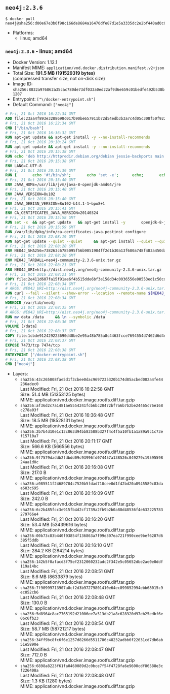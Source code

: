 ## `neo4j:2.3.6`

```console
$ docker pull neo4j@sha256:d00e67e3b6f98c166de8684a16470dfe87d1e5a3335dc2e2bf440ad0c0121b9f
```

-	Platforms:
	-	linux; amd64

### `neo4j:2.3.6` - linux; amd64

-	Docker Version: 1.12.1
-	Manifest MIME: `application/vnd.docker.distribution.manifest.v2+json`
-	Total Size: **191.5 MB (191529319 bytes)**  
	(compressed transfer size, not on-disk size)
-	Image ID: `sha256:8032a976862a35cac780de73df033a0ed22af9d6e659c01bedfe492b538b1207`
-	Entrypoint: `["\/docker-entrypoint.sh"]`
-	Default Command: `["neo4j"]`

```dockerfile
# Fri, 21 Oct 2016 16:22:34 GMT
ADD file:23aa4f893e3288698c017b90be657911b72d54edb3b3a7c4d05c308f50f9228f in / 
# Fri, 21 Oct 2016 16:22:34 GMT
CMD ["/bin/bash"]
# Fri, 21 Oct 2016 16:36:32 GMT
RUN apt-get update && apt-get install -y --no-install-recommends 		ca-certificates 		curl 		wget 	&& rm -rf /var/lib/apt/lists/*
# Fri, 21 Oct 2016 20:10:24 GMT
RUN apt-get update && apt-get install -y --no-install-recommends 		bzip2 		unzip 		xz-utils 	&& rm -rf /var/lib/apt/lists/*
# Fri, 21 Oct 2016 20:15:38 GMT
RUN echo 'deb http://httpredir.debian.org/debian jessie-backports main' > /etc/apt/sources.list.d/jessie-backports.list
# Fri, 21 Oct 2016 20:15:38 GMT
ENV LANG=C.UTF-8
# Fri, 21 Oct 2016 20:15:39 GMT
RUN { 		echo '#!/bin/sh'; 		echo 'set -e'; 		echo; 		echo 'dirname "$(dirname "$(readlink -f "$(which javac || which java)")")"'; 	} > /usr/local/bin/docker-java-home 	&& chmod +x /usr/local/bin/docker-java-home
# Fri, 21 Oct 2016 20:15:40 GMT
ENV JAVA_HOME=/usr/lib/jvm/java-8-openjdk-amd64/jre
# Fri, 21 Oct 2016 20:15:40 GMT
ENV JAVA_VERSION=8u102
# Fri, 21 Oct 2016 20:15:40 GMT
ENV JAVA_DEBIAN_VERSION=8u102-b14.1-1~bpo8+1
# Fri, 21 Oct 2016 20:15:41 GMT
ENV CA_CERTIFICATES_JAVA_VERSION=20140324
# Fri, 21 Oct 2016 20:15:58 GMT
RUN set -x 	&& apt-get update 	&& apt-get install -y 		openjdk-8-jre-headless="$JAVA_DEBIAN_VERSION" 		ca-certificates-java="$CA_CERTIFICATES_JAVA_VERSION" 	&& rm -rf /var/lib/apt/lists/* 	&& [ "$JAVA_HOME" = "$(docker-java-home)" ]
# Fri, 21 Oct 2016 20:15:59 GMT
RUN /var/lib/dpkg/info/ca-certificates-java.postinst configure
# Fri, 21 Oct 2016 22:08:19 GMT
RUN apt-get update --quiet --quiet     && apt-get install --quiet --quiet --no-install-recommends lsof     && rm -rf /var/lib/apt/lists/*
# Fri, 21 Oct 2016 22:08:20 GMT
ENV NEO4J_SHA256=738263c6785095f56b9051904ff2d1b30a13f680a748f483a450da63b04a5667
# Fri, 21 Oct 2016 22:08:20 GMT
ENV NEO4J_TARBALL=neo4j-community-2.3.6-unix.tar.gz
# Fri, 21 Oct 2016 22:08:21 GMT
ARG NEO4J_URI=http://dist.neo4j.org/neo4j-community-2.3.6-unix.tar.gz
# Fri, 21 Oct 2016 22:08:21 GMT
COPY file:2e411d607fa15f91ae6f4b515dde6bf3e158d34c0036556e00553ed1c50cd63d in /tmp/ 
# Fri, 21 Oct 2016 22:08:34 GMT
# ARGS: NEO4J_URI=http://dist.neo4j.org/neo4j-community-2.3.6-unix.tar.gz
RUN curl --fail --silent --show-error --location --remote-name ${NEO4J_URI}     && echo "${NEO4J_SHA256} ${NEO4J_TARBALL}" | sha256sum --check --quiet -     && tar --extract --file ${NEO4J_TARBALL} --directory /var/lib     && mv /var/lib/neo4j-* /var/lib/neo4j     && rm ${NEO4J_TARBALL}
# Fri, 21 Oct 2016 22:08:34 GMT
WORKDIR /var/lib/neo4j
# Fri, 21 Oct 2016 22:08:35 GMT
# ARGS: NEO4J_URI=http://dist.neo4j.org/neo4j-community-2.3.6-unix.tar.gz
RUN mv data /data     && ln --symbolic /data
# Fri, 21 Oct 2016 22:08:36 GMT
VOLUME [/data]
# Fri, 21 Oct 2016 22:08:37 GMT
COPY file:1cbde912429223690d48be2e95a48b785a8c4463fcce7694554d7462d6d4eaae in /docker-entrypoint.sh 
# Fri, 21 Oct 2016 22:08:37 GMT
EXPOSE 7473/tcp 7474/tcp
# Fri, 21 Oct 2016 22:08:38 GMT
ENTRYPOINT ["/docker-entrypoint.sh"]
# Fri, 21 Oct 2016 22:08:38 GMT
CMD ["neo4j"]
```

-	Layers:
	-	`sha256:43c265008fae5d1f3cbee0dac9697235320b174d85acbed002a4fe44236adec0`  
		Last Modified: Fri, 21 Oct 2016 16:22:58 GMT  
		Size: 51.4 MB (51353125 bytes)  
		MIME: application/vnd.docker.image.rootfs.diff.tar.gzip
	-	`sha256:af36d2c7a1481ae5554241fcb6bc20472bf7a6b7b2be24465c76e168c278a03f`  
		Last Modified: Fri, 21 Oct 2016 16:36:48 GMT  
		Size: 18.5 MB (18528131 bytes)  
		MIME: application/vnd.docker.image.rootfs.diff.tar.gzip
	-	`sha256:2b7b4d10e1c13c063d94bb83588b327f4c4f5a10fb1a1a89a9c1c73ef15710a7`  
		Last Modified: Fri, 21 Oct 2016 20:11:17 GMT  
		Size: 566.6 KB (566556 bytes)  
		MIME: application/vnd.docker.image.rootfs.diff.tar.gzip
	-	`sha256:9f7579daddb2fdbdd09c93996fd074457a138526c049279c1959559824aa1d0c`  
		Last Modified: Fri, 21 Oct 2016 20:16:08 GMT  
		Size: 217.0 B  
		MIME: application/vnd.docker.image.rootfs.diff.tar.gzip
	-	`sha256:a985511f24689704c7520b5fdad710cee0d1f42bd20a8945589c83daa683c695`  
		Last Modified: Fri, 21 Oct 2016 20:16:09 GMT  
		Size: 242.0 B  
		MIME: application/vnd.docker.image.rootfs.diff.tar.gzip
	-	`sha256:6c2b485fcc3e915fb4d2cf1739a2fb9b2b0a88d48536f4e632225783279766e4`  
		Last Modified: Fri, 21 Oct 2016 20:16:20 GMT  
		Size: 53.4 MB (53439616 bytes)  
		MIME: application/vnd.docker.image.rootfs.diff.tar.gzip
	-	`sha256:00b73c83b440f03854f136863a7f99e307ea721f990cee9bef6287d6385f5ddb`  
		Last Modified: Fri, 21 Oct 2016 20:16:10 GMT  
		Size: 284.2 KB (284214 bytes)  
		MIME: application/vnd.docker.image.rootfs.diff.tar.gzip
	-	`sha256:142b5f0afacd3f75ef2312060232adc2f342e5c05652dbe2ae0e0ddf119a14bc`  
		Last Modified: Fri, 21 Oct 2016 22:08:51 GMT  
		Size: 8.6 MB (8633879 bytes)  
		MIME: application/vnd.docker.image.rootfs.diff.tar.gzip
	-	`sha256:7f90999713907a8cf2d3b97279801410e64ec899852994ebb68015c9ec852cb6`  
		Last Modified: Fri, 21 Oct 2016 22:08:48 GMT  
		Size: 130.0 B  
		MIME: application/vnd.docker.image.rootfs.diff.tar.gzip
	-	`sha256:5d8964c8ac7765192d21006ee7a513db21a8c628320d97eb25edbf6e06c6fb23`  
		Last Modified: Fri, 21 Oct 2016 22:08:54 GMT  
		Size: 58.7 MB (58721217 bytes)  
		MIME: application/vnd.docker.image.rootfs.diff.tar.gzip
	-	`sha256:34ff9bc8fc6f6e1257d8266d5511786c48232adbb6f22631cd7db6ab51e5890e`  
		Last Modified: Fri, 21 Oct 2016 22:08:47 GMT  
		Size: 712.0 B  
		MIME: application/vnd.docker.image.rootfs.diff.tar.gzip
	-	`sha256:6898a8223f61fa0460089d2c0bce7f54f4728fa6e9600cdf86588e3cf226408a`  
		Last Modified: Fri, 21 Oct 2016 22:08:48 GMT  
		Size: 1.3 KB (1280 bytes)  
		MIME: application/vnd.docker.image.rootfs.diff.tar.gzip
